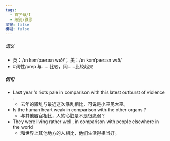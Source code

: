 ```yaml
---
tags:
  - 首字母/I
  - 级别/雅思
掌握: false
模糊: false
---
```

##### 词义
- 英：/ɪn kəmˈpærɪsn wɪð/； 美：/ɪn kəmˈpærɪsn wɪð/
- #词性/prep  与……比较，同……比较起来
##### 例句
- Last year 's riots pale in comparison with this latest outburst of violence .
	- 去年的骚乱与最近这次暴乱相比，可说是小巫见大巫。
- Is the human heart weak in comparison with the other organs ?
	- 与其他器官相比，人的心脏是不是很脆弱？
- They were living rather well , in comparison with people elsewhere in the world
	- 和世界上其他地方的人相比，他们生活得相当好。
